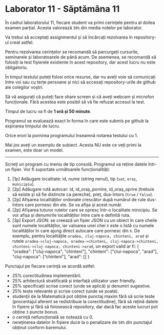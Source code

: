 # Laborator 11 - Săptămâna 11

În cadrul laboratorului 11, fiecare student va primi cerințele pentru al doilea examen parțial. Acesta valorează `30%` din media notelor pe laborator.

Va trebui să acceptați assignmentul și să încărcați rezolvarea în repository-ul creat astfel.

Pentru rezolvarea cerințelor se recomandă să parcurgeți cursurile, seminarele și laboratoarele de până acum. De asemenea, se recomandă să folosiți la test fișierele existente în acest repository, dar acest lucru nu este obligatoriu.

În timpul testului puteți folosi orice resurse, dar nu aveți voie să comunicați între voi sau cu terțe persoane și nici să accesați repository-urile de github ale colegilor voștri.

Să vă asigurați că puteți face share screen și că aveți webcam și microfon funcționale. Fără acestea este posibil să vă fie refuzat accesul la test.

Timpul de lucru va fi de **1 oră și 50 minute**.

Programul se evaluează exact în forma în care este submis pe github la expirarea timpului de lucru.

Orice erori la pornirea programului înseamnă notarea testului cu 1.

Mai jos aveți un exemplu de subiect. Acesta NU este ce veți primi la examen, este doar un model.

--- 

Scrieți un program cu meniu de tip consolă. Programul va reține datele într-un fișier. Vor fi suportate următoarele funcționalități:
1. [1p] Adăugare localitate: id, nume (string nenul), tip (`sat`, `oraș`, `municipiu`).
2. [2p] Adăugare rută autocar: id, id_oraș_pornire, id_oraș_oprire (trebuie să existe și să fie distincte ca pereche), preț, dus-întors (`true` / `false`). 
3. [2p] Afișarea localităților ordonate crescător după numărul de rute dus-întors care pornesc din ele. Se va afișa și acest număr.
4. [2p] Afișarea tuturor rutelor care se opresc într-o localitate minicipiu. Se vor afișa și denumirile localităților între care e definită ruta.
5. [3p] Export JSON: se creează un fișier JSON cu un obiect în care cheile sunt numele localităților, iar valoarea unei chei `X` este o listă cu numele localităților în care ajung direct autocare care pornesc din `X`.
De exemplu, pentru localitățile `oradea, cluj-napoca, chinteni, arad` și rutele `oradea->cluj-napoca, oradea->chinteni, cluj-napoca->chinteni, chinteni->cluj-napoca, chinteni->arad`, un export valid ar fi:
{
	"oradea": ["cluj-napoca", "chinteni"],
	"chinteni": ["clui-napoca", "arad"],
	"cluj-napoca": [“chinteni"],
  "arad": []
}

Punctajul pe fiecare cerință se acordă astfel:
-	25% corectitudinea implementării.
-	25% arhitectură stratificată și interfață utilizator user friendly.
-	25% specificații scrise corect (unde se aplică) și denumiri sugestive.
-	25% teste relevante și scrise corect (unde se poate).
-	studenții de la Matematică pot obține punctaj maxim fără să scrie teste (procentajul aferent se redistribuie la corectitudine), fără să rețină datele în fișiere și fără să folosească repository, dar dacă fac aceste lucruri pot obține `3` puncte bonus. 
- o cerință nefuncțională se notează cu 0. 
- nereținerea datelor în fișiere duce la o penalizare de `50%` din punctajul obținut conform baremului.

